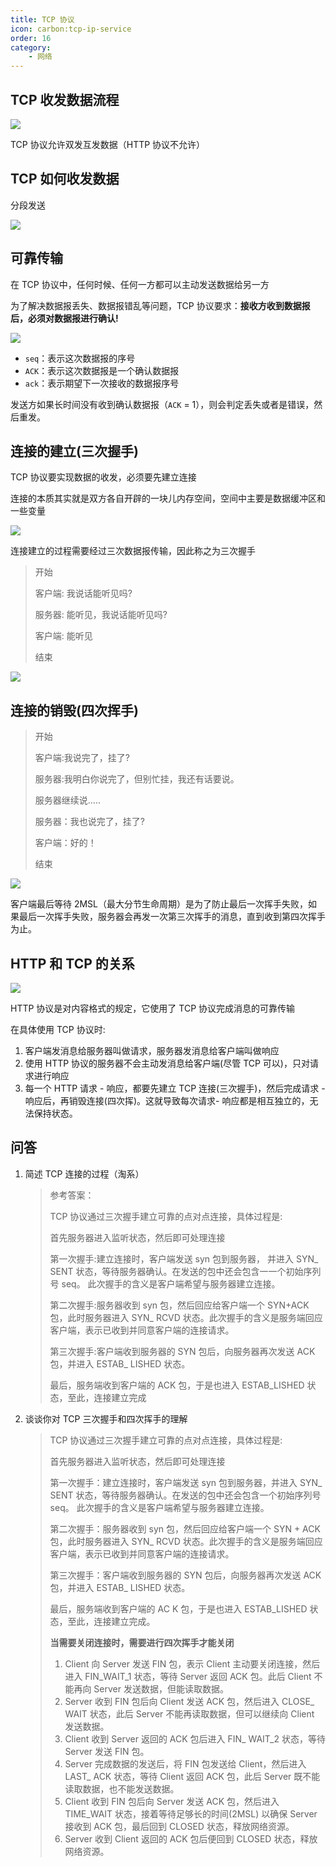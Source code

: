 ```yaml
---
title: TCP 协议
icon: carbon:tcp-ip-service
order: 16
category:
    - 网络
---
```


## TCP 收发数据流程

![](../../../../src/.vuepress/public/assets/images/more-than-code/network/TCP/image-20240227222337214.png)

TCP 协议允许双发互发数据（HTTP 协议不允许）

## TCP 如何收发数据

分段发送

![](../../../../src/.vuepress/public/assets/images/more-than-code/network/TCP/image-20240227222506977.png)

## 可靠传输

在 TCP 协议中，任何时候、任何一方都可以主动发送数据给另一方

为了解决数据报丢失、数据报错乱等问题，TCP 协议要求：**接收方收到数据报后，必须对数据报进行确认!**

![](../../../../src/.vuepress/public/assets/images/more-than-code/network/TCP/image-20240227222643891.png)

-   `seq`：表示这次数据报的序号
-   `ACK`：表示这次数据报是一个确认数据报
-   `ack`：表示期望下一次接收的数据报序号

发送方如果长时间没有收到确认数据报（`ACK` = 1），则会判定丢失或者是错误，然后重发。

## 连接的建立(三次握手)

TCP 协议要实现数据的收发，必须要先建立连接

连接的本质其实就是双方各自开辟的一块儿内存空间，空间中主要是数据缓冲区和一些变量

![](../../../../src/.vuepress/public/assets/images/more-than-code/network/TCP/image-20240227222858319.png)

连接建立的过程需要经过三次数据报传输，因此称之为三次握手

> 开始
>
> 客户端: 我说话能听见吗?
>
> 服务器: 能听见，我说话能听见吗?
>
> 客户端: 能听见
>
> 结束

![](../../../../src/.vuepress/public/assets/images/more-than-code/network/TCP/image-20240227223031550.png)

## 连接的销毁(四次挥手)

> 开始
>
> 客户端:我说完了，挂了?
>
> 服务器:我明白你说完了，但别忙挂，我还有话要说。
>
> 服务器继续说.....
>
> 服务器：我也说完了，挂了?
>
> 客户端：好的！
>
> 结束

![](../../../../src/.vuepress/public/assets/images/more-than-code/network/TCP/image-20240227223410812.png)

客户端最后等待 2MSL（最大分节生命周期）是为了防止最后一次挥手失败，如果最后一次挥手失败，服务器会再发一次第三次挥手的消息，直到收到第四次挥手为止。

## HTTP 和 TCP 的关系

![](../../../../src/.vuepress/public/assets/images/more-than-code/network/TCP/image-20240227223516185.png)

HTTP 协议是对内容格式的规定，它使用了 TCP 协议完成消息的可靠传输

在具体使用 TCP 协议时:

1. 客户端发消息给服务器叫做请求，服务器发消息给客户端叫做响应
2. 使用 HTTP 协议的服务器不会主动发消息给客户端(尽管 TCP 可以)，只对请求进行响应
3. 每一个 HTTP 请求 - 响应，都要先建立 TCP 连接(三次握手)，然后完成请求 - 响应后，再销毁连接(四次挥)。这就导致每次请求- 响应都是相互独立的，无法保持状态。

## 问答

1. 简述 TCP 连接的过程（淘系）

    > 参考答案：
    >
    > TCP 协议通过三次握手建立可靠的点对点连接，具体过程是:
    >
    > 首先服务器进入监听状态，然后即可处理连接
    >
    > 第一次握手:建立连接时，客户端发送 syn 包到服务器， 并进入 SYN\_ SENT 状态，等待服务器确认。在发送的包中还会包含一一个初始序列号 seq。 此次握手的含义是客户端希望与服务器建立连接。
    >
    > 第二次握手:服务器收到 syn 包，然后回应给客户端一个 SYN+ACK 包，此时服务器进入 SYN\_ RCVD 状态。此次握手的含义是服务端回应客户端，表示已收到并同意客户端的连接请求。
    >
    > 第三次握手:客户端收到服务器的 SYN 包后，向服务器再次发送 ACK 包，并进入 ESTAB\_ LISHED 状态。
    >
    > 最后，服务端收到客户端的 ACK 包，于是也进入 ESTAB_LISHED 状态，至此，连接建立完成

2. 谈谈你对 TCP 三次握手和四次挥手的理解

    > TCP 协议通过三次握手建立可靠的点对点连接，具体过程是:
    >
    > 首先服务器进入监听状态，然后即可处理连接
    >
    > 第一次握手：建立连接时，客户端发送 syn 包到服务器，并进入 SYN\_ SENT 状态，等待服务器确认。在发送的包中还会包含一个初始序列号 seq。 此次握手的含义是客户端希望与服务器建立连接。
    >
    > 第二次握手：服务器收到 syn 包，然后回应给客户端一个 SYN + ACK 包，此时服务器进入 SYN\_ RCVD 状态。此次握手的含义是服务端回应客户端，表示已收到并同意客户端的连接请求。
    >
    > 第三次握手：客户端收到服务器的 SYN 包后，向服务器再次发送 ACK 包，并进入 ESTAB\_ LISHED 状态。
    >
    > 最后，服务端收到客户端的 AC K 包，于是也进入 ESTAB_LISHED 状态，至此，连接建立完成。
    >
    > **当需要关闭连接时，需要进行四次挥手才能关闭**
    >
    > 1. Client 向 Server 发送 FIN 包，表示 Client 主动要关闭连接，然后进入 FIN_WAIT_1 状态，等待 Server 返回 ACK 包。此后 Client 不能再向 Server 发送数据，但能读取数据。
    > 2. Server 收到 FIN 包后向 Client 发送 ACK 包，然后进入 CLOSE\_ WAIT 状态，此后 Server 不能再读取数据，但可以继续向 Client 发送数据。
    > 3. Client 收到 Server 返回的 ACK 包后进入 FIN\_ WAIT_2 状态，等待 Server 发送 FIN 包。
    > 4. Server 完成数据的发送后，将 FIN 包发送给 Client，然后进入 LAST\_ ACK 状态，等待 Client 返回 ACK 包，此后 Server 既不能读取数据，也不能发送数据。
    > 5. Client 收到 FIN 包后向 Server 发送 ACK 包，然后进入 TIME_WAIT 状态，接着等待足够长的时间(2MSL) 以确保 Server 接收到 ACK 包，最后回到 CLOSED 状态，释放网络资源。
    > 6. Server 收到 Client 返回的 ACK 包后便回到 CLOSED 状态，释放网络资源。
